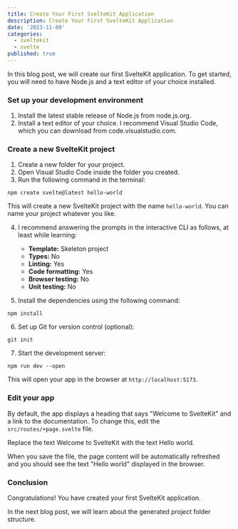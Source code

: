 ```yaml
---
title: Create Your First SvelteKit Application
description: Create Your First SvelteKit Application
date: '2023-11-09'
categories:
  - sveltekit
  - svelte
published: true
---
```


In this blog post, we will create our first SvelteKit application. To get started, you will need to have Node.js and a text editor of your choice installed.

### Set up your development environment

1. Install the latest stable release of Node.js from node.js.org.
2. Install a text editor of your choice. I recommend Visual Studio Code, which you can download from code.visualstudio.com.

### Create a new SvelteKit project

1. Create a new folder for your project.
2. Open Visual Studio Code inside the folder you created.
3. Run the following command in the terminal:

```
npm create svelte@latest hello-world
```

This will create a new SvelteKit project with the name `hello-world`. You can name your project whatever you like.

4. I recommend answering the prompts in the interactive CLI as follows, at least while learning:

   - **Template:** Skeleton project
   - **Types:** No
   - **Linting:** Yes
   - **Code formatting:** Yes
   - **Browser testing:** No
   - **Unit testing:** No

5. Install the dependencies using the following command:

```
npm install
```

6. Set up Git for version control (optional):

```
git init
```

7. Start the development server:

```
npm run dev --open
```

This will open your app in the browser at `http://localhost:5173`.

### Edit your app

By default, the app displays a heading that says "Welcome to SvelteKit" and a link to the documentation. To change this, edit the `src/routes/+page.svelte` file.

Replace the text Welcome to SvelteKit with the text Hello world.

When you save the file, the page content will be automatically refreshed and you should see the text "Hello world" displayed in the browser.

### Conclusion

Congratulations! You have created your first SvelteKit application.

In the next blog post, we will learn about the generated project folder structure.
